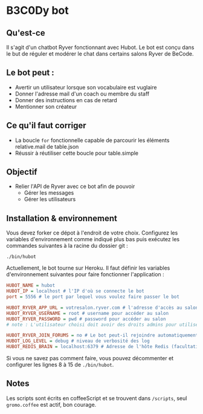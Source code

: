 # B3C0Dy bot

## Qu'est-ce
Il s'agit d'un chatbot Ryver fonctionnant avec Hubot. 
Le bot est conçu dans le but de réguler et modérer le chat dans certains salons Ryver de BeCode. 


## Le bot peut : 
- Avertir un utilisateur lorsque son vocabulaire est vuglaire
- Donner l'adresse mail d'un coach ou membre du staff
- Donner des instructions en cas de retard
- Mentionner son créateur


## Ce qu'il faut corriger
- La boucle `for` fonctionnelle capable de parcourir les éléments relative.mail de table.json
- Réussir à réutiliser cette boucle pour table.simple


## Objectif
- Relier l'API de Ryver avec ce bot afin de pouvoir
  - Gérer les messages
  - Gérer les utilisateurs

## Installation & environnement

Vous devez forker ce dépot à l'endroit de votre choix.
Configurez les variables d'environnement comme indiqué plus bas puis exécutez les commandes suivantes à la racine du dossier git :

```
./bin/hubot
``` 

Actuellement, le bot tourne sur Heroku. Il faut définir les variables d'environnement suivantes pour faire fonctionner l'application : 

```ini
HUBOT_NAME = hubot
HUBOT_IP = localhost # l'IP d'où se connecte le bot
port = 5556 # le port par lequel vous voulez faire passer le bot

HUBOT_RYVER_APP_URL = votresalon.ryver.com # l'adresse d'accès au salon Ryver
HUBOT_RYVER_USERNAME = root # username pour accéder au salon
HUBOT_RYVER_PASSWORD = pwd # password pour accéder au salon
# note : L'utilisateur choisi doit avoir des droits admins pour utiliser l'API correctement

HUBOT_RYVER_JOIN_FORUMS = no # Le bot peut-il rejoindre automatiquement tous les salons trouvés ? 
HUBOT_LOG_LEVEL = debug # niveau de verbosité des log
HUBOT_REDIS_BRAIN = localhost:6379 # Adresse de l'hôte Redis (facultatif je crois)
```

Si vous ne savez pas comment faire, vous pouvez décommenter et configurer les lignes 8 à 15 de `./bin/hubot`. 


## Notes
Les scripts sont écrits en coffeeScript et se trouvent dans `/scripts`, seul `gromo.coffee` est actif, bon courage. 